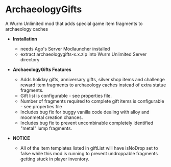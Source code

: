 # ArchaeologyGifts
A Wurm Unlimited mod that adds special game item fragments to archaeology caches

- **Installation**
  - needs Ago's Server Modlauncher installed
  - extract archaeologygifts-x.x.zip into Wurm Unlimited Server directory
 
- **ArchaeologyGifts Features**
  - Adds holiday gifts, anniversary gifts, silver shop items and challenge reward item fragments to archaeology caches instead of extra statue fragments.
  - Gift list is configurable - see properties file.
  - Number of fragments required to complete gift items is configurable - see properties file
  - Includes bug fix for buggy vanilla code dealing with alloy and moonmetal creation chances.
  - Includes bug fix to prevent uncombinable completely identified "metal" lump fragments.

- **NOTICE**
  - All of the item templates listed in giftList will have isNoDrop set to false while this mod is running to prevent undroppable fragments getting stuck in player inventory. 
    
